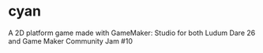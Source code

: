 cyan
====

A 2D platform game made with GameMaker: Studio for both Ludum Dare 26 and Game Maker Community Jam #10
